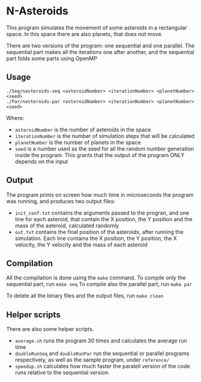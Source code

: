 # N-Asteroids

This program simulates the movement of some asteroids in a rectangular space. In this space there are also planets, that does not move.

There are two versions of the program: one sequential and one parallel. The sequential part makes all the iterations one after another, and the sequential part folds some parts using OpenMP

## Usage
```
./Seq/nasteroids-seq <asteroidNumber> <iterationNumber> <planetNumber> <seed>
./Par/nasteroids-par <asteroidNumber> <iterationNumber> <planetNumber> <seed>
```

Where:
- `asteroidNumber` is the number of asteroids in the space
- `iterationNumber` is the number of simulation steps that will be calculated
- `planetNumber` is the number of planets in the space
- `seed` is a number used as the seed for all the random number generation inside the program. This grants that the output of the program ONLY depends on the input

## Output
The program prints on screen how much time in microseconds the program was running, and produces two output files:
- `init_conf.txt` contains the arguments passed to the progran, and one line for each asteroid, that contain the X position, the Y position and the mass of the asteroid, calculated randomly
- `out.txt` contains the final position of the asteroids, after running the simulation. Each line contains the X position, the Y position, the X velocity, the Y velocity and the mass of each asteroid

## Compilation

All the compilation is done using the `make` command.
To compile only the sequential part, run `make seq`
To compile also the parallel part, run `make par`

To delete all the binary files and the output files, run `make clean`

## Helper scripts
There are also some helper scripts.

- `average.sh` runs the program 30 times and calculates the average run time
- `doubleRunSeq` and `doubleRunPar` run the sequential or parallel programs respectively, as well as the sample program, under `reference/`
- `speedup.sh` calculates how much faster the paralell version of the code runs relative to the sequential version.
